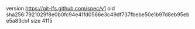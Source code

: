version https://git-lfs.github.com/spec/v1
oid sha256:7921029f8e0b0fc94e41fd0566e3c49df737fbebe50e1b97d8eb95ebe5a83cbf
size 4115
